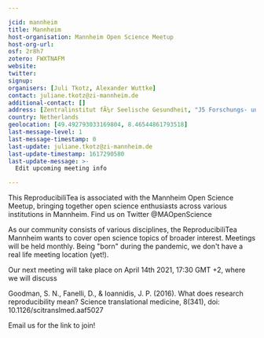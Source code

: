 ```yaml
---

jcid: mannheim
title: Mannheim
host-organisation: Mannheim Open Science Meetup
host-org-url: 
osf: 2r8h7
zotero: FWXTNAFM
website: 
twitter: 
signup: 
organisers: [Juli Tkotz, Alexander Wuttke]
contact: juliane.tkotz@zi-mannheim.de
additional-contact: []
address: [Zentralinstitut fÃ¼r Seelische Gesundheit, "J5 Forschungs- und VerwaltungsgebÃ¤ude", "Dep. Klinische Psychologie", "Room 333", "68159 Mannheim"]
country: Netherlands
geolocation: [49.492793033169804, 8.46544861793518]
last-message-level: 1
last-message-timestamp: 0
last-update: juliane.tkotz@zi-mannheim.de
last-update-timestamp: 1617290580
last-update-message: >-
  Edit upcoming meeting info

---
```


This ReproducibiliTea is associated with the Mannheim Open Science Meetup, bringing together open science enthusiasts across various institutions in Mannheim. Find us on Twitter @MAOpenScience

As our community consists of various disciplines, the ReproducibiliTea Mannheim wants to cover open science topics of broader interest. Meetings will be held monthly. Being "born" during the pandemic, we don't have a real life meeting location (yet!).

Our next meeting will take place on April 14th 2021, 17:30 GMT +2, where we will discuss

Goodman, S. N., Fanelli, D., & Ioannidis, J. P. (2016). What does research reproducibility mean? Science translational medicine, 8(341), doi: 10.1126/scitranslmed.aaf5027

Email us for the link to join!
